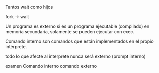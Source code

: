 
Tantos wait como hijos

fork -> wait

Un programa es externo si es un programa ejecutable (compilado) en memoria secundaria, solamente se pueden ejecutar con exec.

Comando interno son comandos que están implementados en el propio intérprete.

todo lo que afecte al interprete nunca será externo (prompt interno)

examen
Comando interno comando externo